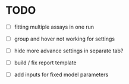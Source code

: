TODO
==================
- [ ] fitting multiple assays in one run
- [ ] group and hover not working for settings
- [ ] hide more advance settings in separate tab?
- [ ] build / fix report template
- [ ] add inputs for fixed model parameters

